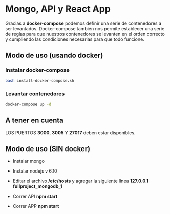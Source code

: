 # Mongo, API y React App

Gracias a __docker-compose__ podemos definir una serie de contenedores a ser levantados. Docker-compose también nos permite establecer una serie de reglas para que nuestros contenedores se levanten en el orden correcto y cumpliendo las condiciones necesarias para que todo funcione.

## Modo de uso (usando docker)

### Instalar docker-compose
```bash
bash install-docker-compose.sh
```

### Levantar contenedores
```bash
docker-compose up -d
```

## A tener en cuenta

LOS PUERTOS __3000__, __3005__ Y __27017__ deben estar disponibles.

## Modo de uso (SIN docker)

* Instalar mongo

* Instalar nodejs v 6.10

* Editar el archivo __/etc/hosts__ y agregar la siguiente línea __127.0.0.1	fullproject_mongodb_1__

* Correr API __npm start__

* Correr APP __npm start__

